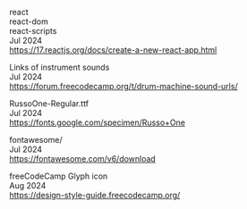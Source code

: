react
<br>react-dom
<br>react-scripts
<br>Jul 2024
<br><https://17.reactjs.org/docs/create-a-new-react-app.html>

Links of instrument sounds
<br>Jul 2024
<br><https://forum.freecodecamp.org/t/drum-machine-sound-urls/>

RussoOne-Regular.ttf
<br>Jul 2024
<br><https://fonts.google.com/specimen/Russo+One>

fontawesome/
<br>Jul 2024
<br><https://fontawesome.com/v6/download>

freeCodeCamp Glyph icon
<br>Aug 2024
<br><https://design-style-guide.freecodecamp.org/>
